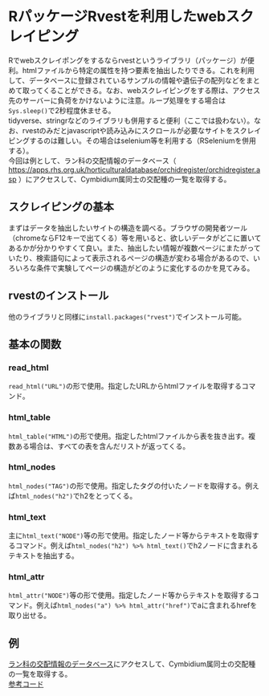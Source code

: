 # RパッケージRvestを利用したwebスクレイピング
Rでwebスクレイポングをするならrvestというライブラリ（パッケージ）が便利。htmlファイルから特定の属性を持つ要素を抽出したりできる。これを利用して、データベースに登録されているサンプルの情報や遺伝子の配列などをまとめて取ってくることができる。なお、webスクレイピングをする際は、アクセス先のサーバーに負荷をかけないように注意。ループ処理をする場合は`Sys.sleep()`で2秒程度休ませる。<br>
tidyverse、stringrなどのライブラリも併用すると便利（ここでは扱わない）。なお、rvestのみだとjavascriptや読み込みにスクロールが必要なサイトをスクレイピングするのは難しい。その場合はselenium等を利用する（RSeleniumを併用する）。<br>
今回は例として、ラン科の交配情報のデータベース（ https://apps.rhs.org.uk/horticulturaldatabase/orchidregister/orchidregister.asp ）にアクセスして、Cymbidium属同士の交配種の一覧を取得する。
## スクレイピングの基本
まずはデータを抽出したいサイトの構造を調べる。ブラウザの開発者ツール（chromeならF12キーで出てくる）等を用いると、欲しいデータがどこに置いてあるかが分かりやすくて良い。また、抽出したい情報が複数ページにまたがっていたり、検索語句によって表示されるページの構造が変わる場合があるので、いろいろな条件で実験してページの構造がどのように変化するのかを見てみる。
## rvestのインストール
他のライブラリと同様に`install.packages("rvest")`でインストール可能。
## 基本の関数
### read_html
`read_html("URL")`の形で使用。指定したURLからhtmlファイルを取得するコマンド。
### html_table
`html_table("HTML")`の形で使用。指定したhtmlファイルから表を抜き出す。複数ある場合は、すべての表を含んだリストが返ってくる。
### html_nodes
`html_nodes("TAG")`の形で使用。指定したタグの付いたノードを取得する。例えば`html_nodes("h2")`でh2をとってくる。
### html_text
主に`html_text("NODE")`等の形で使用。指定したノード等からテキストを取得するコマンド。例えば`html_nodes("h2") %>% html_text()`でh2ノードに含まれるテキストを抽出する。
### html_attr
`html_attr("NODE")`等の形で使用。指定したノード等からテキストを取得するコマンド。例えば`html_nodes("a") %>% html_attr("href")`でaに含まれるhrefを取り出せる。

## 例
[ラン科の交配情報のデータベース](https://apps.rhs.org.uk/horticulturaldatabase/orchidregister/orchidregister.asp)にアクセスして、Cymbidium属同士の交配種の一覧を取得する。<br>
[参考コード](https://github.com/k-cgi/k-cgi.github.io/blob/main/codes/rvest_test.R)

